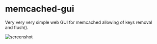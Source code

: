 memcached-gui
=============

Very very very simple web GUI for memcached allowing of keys removal and flush().

![screenshot](http://i.imgur.com/AU3jY.jpg "Twitter bootstrap based :-)")



